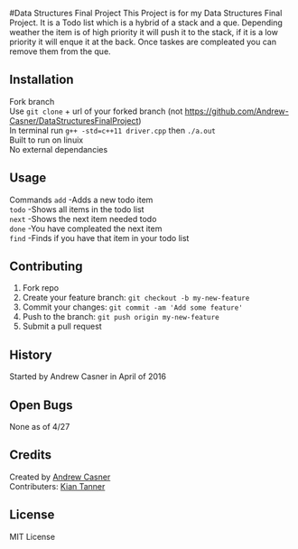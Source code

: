 
#Data Structures Final Project
This Project is for my Data Structures Final Project. It is a Todo list which is a hybrid of a stack and a que. Depending weather the item is of high priority it will push it to the stack, if it is a low priority it will enque it at the back. Once taskes are compleated you can remove them from the que.
## Installation
Fork branch  
Use `git clone` + url of your forked branch (not https://github.com/Andrew-Casner/DataStructuresFinalProject)  
In terminal run `g++ -std=c++11 driver.cpp` then `./a.out`  
Built to run on linuix  
No external dependancies
## Usage
Commands
`add`	-Adds a new todo item  
`todo` -Shows all items in the todo list  
`next` -Shows the next item needed todo  
`done` -You have compleated the next item  
`find` -Finds if you have that item in your todo list  
## Contributing
1. Fork repo
2. Create your feature branch: `git checkout -b my-new-feature`
3. Commit your changes: `git commit -am 'Add some feature'`
4. Push to the branch: `git push origin my-new-feature`
5. Submit a pull request  

## History
Started by Andrew Casner in April of 2016
## Open Bugs
None as of 4/27
## Credits
Created by [Andrew Casner](https://github.com/Andrew-Casner "GitHub Account")  
Contributers: [Kian Tanner](https://github.com/KianTanner "GitHub Account")
## License
MIT License
